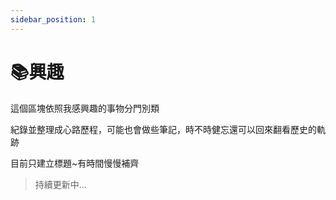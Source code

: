 ```yaml
---
sidebar_position: 1
---
```


# 📚興趣

這個區塊依照我感興趣的事物分門別類

紀錄並整理成心路歷程，可能也會做些筆記，時不時健忘還可以回來翻看歷史的軌跡

目前只建立標題~有時間慢慢補齊

> 持續更新中...